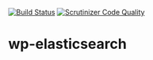 [![Build Status](https://travis-ci.org/horike37/wp-elasticsearch.svg?branch=master)](https://travis-ci.org/horike37/wp-elasticsearch) [![Scrutinizer Code Quality](https://scrutinizer-ci.com/g/horike37/wp-elasticsearch/badges/quality-score.png?b=master)](https://scrutinizer-ci.com/g/horike37/wp-elasticsearch/?branch=master)
# wp-elasticsearch
